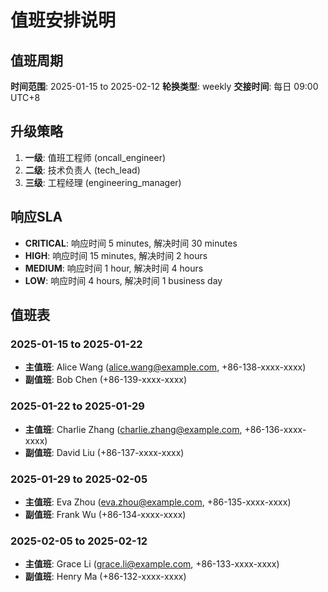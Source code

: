 # 值班安排说明

## 值班周期
**时间范围**: 2025-01-15 to 2025-02-12
**轮换类型**: weekly
**交接时间**: 每日 09:00 UTC+8

## 升级策略
1. **一级**: 值班工程师 (oncall_engineer)
2. **二级**: 技术负责人 (tech_lead)
3. **三级**: 工程经理 (engineering_manager)

## 响应SLA
- **CRITICAL**: 响应时间 5 minutes, 解决时间 30 minutes
- **HIGH**: 响应时间 15 minutes, 解决时间 2 hours
- **MEDIUM**: 响应时间 1 hour, 解决时间 4 hours
- **LOW**: 响应时间 4 hours, 解决时间 1 business day

## 值班表

### 2025-01-15 to 2025-01-22
- **主值班**: Alice Wang (alice.wang@example.com, +86-138-xxxx-xxxx)
- **副值班**: Bob Chen (+86-139-xxxx-xxxx)

### 2025-01-22 to 2025-01-29
- **主值班**: Charlie Zhang (charlie.zhang@example.com, +86-136-xxxx-xxxx)
- **副值班**: David Liu (+86-137-xxxx-xxxx)

### 2025-01-29 to 2025-02-05
- **主值班**: Eva Zhou (eva.zhou@example.com, +86-135-xxxx-xxxx)
- **副值班**: Frank Wu (+86-134-xxxx-xxxx)

### 2025-02-05 to 2025-02-12
- **主值班**: Grace Li (grace.li@example.com, +86-133-xxxx-xxxx)
- **副值班**: Henry Ma (+86-132-xxxx-xxxx)
